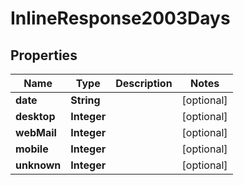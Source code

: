 
# InlineResponse2003Days

## Properties
Name | Type | Description | Notes
------------ | ------------- | ------------- | -------------
**date** | **String** |  |  [optional]
**desktop** | **Integer** |  |  [optional]
**webMail** | **Integer** |  |  [optional]
**mobile** | **Integer** |  |  [optional]
**unknown** | **Integer** |  |  [optional]



